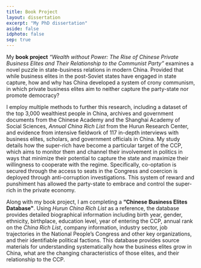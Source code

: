 ```yaml
---
title: Book Project
layout: dissertation
excerpt: "My PhD dissertation"
aside: false
idphoto: false
sep: true
---
```

My **book project** *“Wealth without Power: The Rise of Chinese Private Business Elites and Their Relationship to the Communist Party”* examines a novel puzzle in state-business relations in modern China. Provided that while business elites in the post-Soviet states have engaged in state capture, how and why has China developed a system of crony communism, in which private business elites aim to neither capture the party-state nor promote democracy? <br/>

I employ multiple methods to further this research, including a dataset of the top 3,000 wealthiest people in China, archives and government documents from the Chinese Academy and the Shanghai Academy of Social Sciences, *Annual China Rich List* from the Hurun Research Center, and evidence from intensive fieldwork of 117 in-depth interviews with business elites, scholars, and government officials in China. My study details how the super-rich have become a particular target of the CCP, which aims to monitor them and channel their involvement in politics in ways that minimize their potential to capture the state and maximize their willingness to cooperate with the regime. Specifically, co-optation is secured through the access to seats in the Congress and coercion is deployed through anti-corruption investigations. This system of reward and punshiment has allowed the party-state to embrace and control the super-rich in the private economy.

Along with my book project, I am completing a **“Chinese Business Elites Database"**. Using *Hurun China Rich List* as a reference, the database provides detailed biographical information including birth year, gender, ethnicity, birthplace, education level, year of entering the CCP, annual rank on the *China Rich List*, company information, industry sector, job trajectories in the National People’s Congress and other key organizations, and their identifiable political factions. This database provides source materials for understanding systematically how the business elites grow in China, what are the changing characteristics of those elites, and their relationship to the CCP. 
